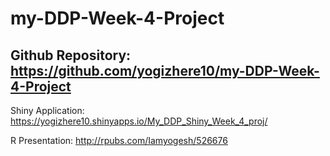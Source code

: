 # my-DDP-Week-4-Project

## Github Repository: https://github.com/yogizhere10/my-DDP-Week-4-Project

Shiny Application: https://yogizhere10.shinyapps.io/My_DDP_Shiny_Week_4_proj/

R Presentation: http://rpubs.com/Iamyogesh/526676
